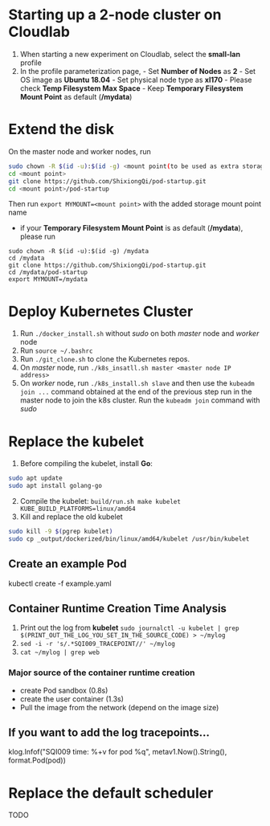 # Starting up a 2-node cluster on Cloudlab 
1. When starting a new experiment on Cloudlab, select the **small-lan** profile
2. In the profile parameterization page, 
        - Set **Number of Nodes** as **2**
        - Set OS image as **Ubuntu 18.04**
        - Set physical node type as **xl170**
        - Please check **Temp Filesystem Max Space**
        - Keep **Temporary Filesystem Mount Point** as default (**/mydata**)

# Extend the disk
On the master node and worker nodes, run
```bash
sudo chown -R $(id -u):$(id -g) <mount point(to be used as extra storage)>
cd <mount point>
git clone https://github.com/ShixiongQi/pod-startup.git
cd <mount point>/pod-startup
```
Then run `export MYMOUNT=<mount point>` with the added storage mount point name

- if your **Temporary Filesystem Mount Point** is as default (**/mydata**), please run
```
sudo chown -R $(id -u):$(id -g) /mydata
cd /mydata
git clone https://github.com/ShixiongQi/pod-startup.git
cd /mydata/pod-startup
export MYMOUNT=/mydata
```

# Deploy Kubernetes Cluster
1. Run `./docker_install.sh` without *sudo* on both *master* node and *worker* node
2. Run `source ~/.bashrc`
3. Run `./git_clone.sh` to clone the Kubernetes repos.
4. On *master* node, run `./k8s_insatll.sh master <master node IP address>`
5. On *worker* node, run `./k8s_install.sh slave` and then use the `kubeadm join ...` command obtained at the end of the previous step run in the master node to join the k8s cluster. Run the `kubeadm join` command with *sudo*

# Replace the kubelet
1. Before compiling the kubelet, install **Go**: 
```bash
sudo apt update
sudo apt install golang-go
```
2. Compile the kubelet: `build/run.sh make kubelet KUBE_BUILD_PLATFORMS=linux/amd64`
3. Kill and replace the old kubelet
```bash
sudo kill -9 $(pgrep kubelet)
sudo cp _output/dockerized/bin/linux/amd64/kubelet /usr/bin/kubelet
```

## Create an example Pod
kubectl create -f example.yaml

## Container Runtime Creation Time Analysis
1. Print out the log from **kubelet**
`sudo journalctl -u kubelet | grep $(PRINT_OUT_THE_LOG_YOU_SET_IN_THE_SOURCE_CODE) > ~/mylog`
2. `sed -i -r 's/.*SQI009_TRACEPOINT//' ~/mylog`
3. `cat ~/mylog | grep web`

### Major source of the container runtime creation
- create Pod sandbox (0.8s)
- create the user container (1.3s)
- Pull the image from the network (depend on the image size)

## If you want to add the log tracepoints...
klog.Infof("SQI009 time: %+v for pod %q", metav1.Now().String(), format.Pod(pod))

# Replace the default scheduler
TODO
